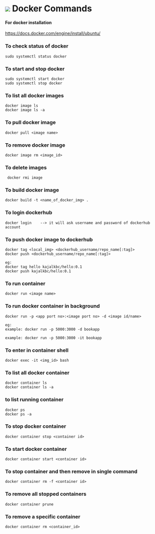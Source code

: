# <img src="https://emojis.slackmojis.com/emojis/images/1643514330/3035/docker.gif?1643514330"> Docker Commands 
#### For docker installation
https://docs.docker.com/engine/install/ubuntu/
### To check status of docker 
~~~
sudo systemctl status docker
~~~
### To start and stop docker
~~~
sudo systemctl start docker
sudo systemctl stop docker
~~~
### To list all docker images
~~~
docker image ls 
docker image ls -a
~~~
### To pull docker image
~~~
docker pull <image name>
~~~
### To remove docker image 
~~~
docker image rm <image_id> 
~~~
### To delete images 
~~~
 docker rmi image 
~~~
### To build docker image
~~~
docker build -t <name_of_docker_img> . 
~~~
### To login dockerhub
~~~
docker login 	--> it will ask username and password of dockerhub account
~~~
### To push docker image to dockerhub
~~~
docker tag <local_img> <dockerhub_username/repo_name[:tag]>
docker push <dockerhub_username/repo_name[:tag]>

eg:
docker tag hello kajalkbc/hello:0.1
docker push kajalkbc/hello:0.1
~~~
### To run container
~~~
docker run <image name> 
~~~
### To run docker container in background
~~~
docker run -p <app port no>:<image port no> -d <image id/name>

eg: 
example: docker run -p 5000:3000 -d bookapp

example: docker run -p 5000:3000 -it bookapp
~~~
### To enter in container shell 
~~~
docker exec -it <img_id> bash 
~~~
### To list all docker container
~~~
docker container ls
docker container ls -a 
~~~
### to list running container
~~~
docker ps
docker ps -a
~~~
### To stop docker container
~~~ 
docker container stop <container id> 
~~~
### To start docker container
~~~ 
docker container start <container id> 
~~~
### To stop container and then remove in single command
~~~
docker container rm -f <container id> 
~~~
### To remove all stopped containers
~~~
docker container prune 
~~~
### To remove a specific container
~~~
docker container rm <container_id> 
~~~

